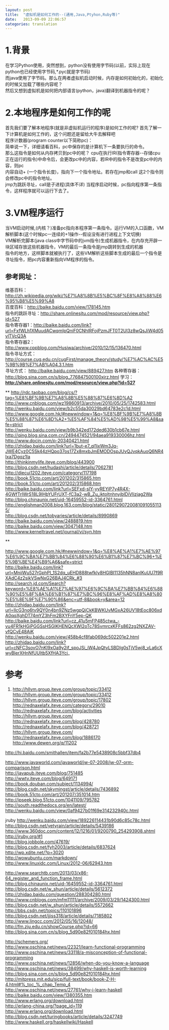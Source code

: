 ```yaml
---
layout: post
title:  "虚拟机是如何工作的--(通用,Java,Ptyhon,Ruby等)"
date:   2013-09-09 22:06:57
categories: translation
---
```


# 1.背景 
在学习Python使用，突然想到，python没有使用字节码(以前，实际上现在python也已经使用字节码,*.pyc就是字节码)  
而java使用了字节码。那么在两者虚拟机启动时候，内存是如何初始化的，初始化的时候又加载了哪些内容呢？  
然后又想到虚拟机是如何把内部语言(python，java)翻译到机器指令的呢？

# 2.本地程序是如何工作的呢
首先我们要了解本地程序(就是非虚拟机运行的程序)是如何工作的呢?
首先了解一下计算机是如何工作的，这个问题还是留给大牛去解释吧  
程序计数器(program counter以下简称pc)：  
简单说一下，详细请看百科，pc中保存的是计算机下一条要执行的命令。  
那么这指令是如何从内存拷贝到pc中的呢？
cpu在执行IR(指令寄存器--存储cpu正在运行的指令)中命令后，会更改pc中的内容，若IR中的指令不是改变pc中的内容，则pc  
内容自动+ (一个指令长度)，指向下一个指令地址。若存在jmp和call 这2个指令则会修改pc中的指令地址。  
jmp为跳跃寻址，call是子进程(具体不详)
当程序启动时候，pc指向程序第一条指令，这样程序就可以运行下去了。

# 3.VM程序运行
当VM启动时候,(内核？)准备pc指向本程序第一条指令。运行VM的入口函数，VM解析脚本(这个时候pc一连续的+1操作--假设没有进行进程上下文切换)  
VM解析完脚本(java class中字节码中的jvm指令)生成机器指令，在内存充开辟一块区域存放这些机器指令，VM的最后一条指令是jmp跳转到生成的机器  
指令的地方，这样脚本就被执行了，这些VM解析这些脚本生成的最后一个指令是寻址指令，把pc内容重新指向VM程序的指令。


## 参考网址：
维基百科：http://zh.wikipedia.org/wiki/%E7%A8%8B%E5%BC%8F%E8%A8%88%E6%95%B8%E5%99%A8  
百度百科：http://baike.baidu.com/view/178145.htm  
指令的跳跃寻址：http://share.onlinesjtu.com/mod/resource/view.php?id=527  
指令寄存器1：http://baike.baidu.com/link?url=FxfWLh1XMuudACwqmIpQniF0CNhIRFojPzmJFT0T2Ul3z8wQsJiW4d05vlTVcQ3A  
指令寄存器2：http://www.cppblog.com/Husiwa/archive/2010/12/15/136470.html  
指令寻址方式：http://course.cug.edu.cn/cugFirst/manage_theory/study/%E7%AC%AC%E5%9B%9B%E7%AB%A04.3.1.htm  
寻址方式： http://baike.baidu.com/view/889427.htm
各种寄存器： http://blog.sina.com.cn/s/blog_776847500100xjrz.html
学习：**http://share.onlinesjtu.com/mod/resource/view.php?id=527**

**
http://rdc.taobao.com/blog/cs/?tag=%E8%BF%9B%E7%A8%8B%E5%88%87%E6%8D%A2  
http://www.cnblogs.com/wz19860913/archive/2010/05/25/1742583.html  
http://wenku.baidu.com/view/b2c55da30029bd64783e2c1d.html  
http://www.google.com.hk/#newwindow=1&q=%E8%BF%9B%E7%A8%8B%E5%88%87%E6%8D%A2+%E5%AF%84%E5%AD%98%E5%99%A8&safe=strict  
http://wenku.baidu.com/view/b9b342ed172ded630b1cb67e.html  
http://qing.blog.sina.com.cn/2494474521/94aea919330006hz.html  
http://www.docin.com/p-20340421.html  
http://zhidao.baidu.com/link?url=1but-e7_ql1ixWm3Jq-JWE4Cyz0C5Sk44zHQpo37os17Zx8mxbJmEMODOspJUvQJvqkAuoQ6NR4Ixa7Dgqz1la  
http://thinkinmylife.iteye.com/blog/443900  
http://blog.csdn.net/hudashi/article/details/7062781  
http://diecui1202.iteye.com/category/117198  
http://book.51cto.com/art/201202/315865.htm  
http://book.51cto.com/art/201202/315868.htm  
http://baike.baidu.com/link?url=SEFxd-sIY-yyREYiP7y4R4X-4GWfTrIWrS18L9IHbYUFrUXT-fC3a2-wB_Zu_iktoltnhnyjbIDiVlizjag2Wa  
http://blog.chinaunix.net/uid-16459552-id-3364761.html  
http://englishman2008.blog.163.com/blog/static/28012907200810910551135/  
http://blog.csdn.net/tobyaries/article/details/8990869  
http://baike.baidu.com/view/2488819.htm  
http://baike.baidu.com/view/3047148.htm  
http://www.kerneltravel.net/journal/vi/syn.htm  

**


http://www.google.com.hk/#newwindow=1&q=%E8%AE%A1%E7%AE%97%E6%9C%BA%E7%BB%84%E6%88%90%E6%B1%87%E7%BC%96+%E5%9B%BE%E4%B9%A6&safe=strict  
http://baike.baidu.com/link?url=MniiWu527rGphPI_1S2dq_uEHD888twfkly8HGlBI1135hNN8anlKuUU7f9RXAdC4z2sikVSwNxG26BAJ4CRk_#3  
http://search.jd.com/Search?keyword=%E8%AE%A1%E7%AE%97%E6%9C%BA%E7%BB%84%E6%88%90%E5%8F%8A%E6%B1%87%E7%BC%96%E8%AF%AD%E8%A8%80%E5%8E%9F%E7%90%86&enc=utf-8&book=y&area=12  
http://zhidao.baidu.com/link?url=lIcG3no6ty9QY0n4bn9ZNz5wgpQjCkKBWKUvMGxA26UV18tEoc806xdA0qqXghDT74mYZ3hFm2BXYFnY5ep-QK  
http://baike.baidu.com/link?url=cz_41u5mFP485ctwa_-vu4FR1kHGiPGGSsHSGIKHENQcXWl2oTc78SvmrcxKFFs862zg2NXZAV-vfQCvE48AiK  
http://wenku.baidu.com/view/458b4cf8fab069dc502201e2.html  
http://zhidao.baidu.com/link?url=cNFC3sovO7nKI9xOa9y2if_spoJSi_iW4JpQtyLSBDIg0sTjV5wj8_vLa6cXwyBlerXHnNfUUItb5XfHA3Yci_  



# 参考
1. http://hllvm.group.iteye.com/group/topic/33412  
http://hllvm.group.iteye.com/group/topic/33412  
http://hllvm.group.iteye.com/group/topic/17802  
http://rednaxelafx.iteye.com/category/29010  
http://rednaxelafx.iteye.com/blog/activities  
http://hllvm.group.iteye.com/  
http://rednaxelafx.iteye.com/blog/428780  
http://rednaxelafx.iteye.com/blog/428721  
http://hllvm.group.iteye.com/  
http://rednaxelafx.iteye.com/blog/1886170  
http://www.dewen.org/q/11202  

http://hi.baidu.com/smithallen/item/fa2b77e5438908c5bbf37db4  

http://www.javaworld.com/javaworld/jw-07-2008/jw-07-orm-comparison.html  
http://javapub.iteye.com/blog/751485  
http://wwty.iteye.com/blog/649171  
http://book.douban.com/subject/1134994/  
http://blog.csdn.net/skymingst/article/details/7436892  
http://book.51cto.com/art/201207/351014.htm  
http://ipseek.blog.51cto.com/1041109/795782  
http://south.readthedocs.org/en/latest/  
http://wenku.baidu.com/view/0af9427b01f69e314232940c.html  


jruby
http://wenku.baidu.com/view/189226114431b90d6c85c78c.html  
http://blog.csdn.net/yetyrain/article/details/5439186  
http://www.360doc.com/content/12/1216/01/9200790_254293908.shtml  
http://jruby.org/#1  
http://blog.jobbole.com/47619/  
http://blog.csdn.net/fyh2003/article/details/6837624  
http://wp.xdite.net/?p=3020  
http://wowubuntu.com/markdown/  
http://www.linuxidc.com/Linux/2012-06/62943.htm  

http://www.searchtb.com/2013/03/x86-64_register_and_function_frame.html  
http://blog.chinaunix.net/uid-16459552-id-3364761.html  
http://blog.csdn.net/w_shun/article/details/5612372  
http://zhidao.baidu.com/question/288304280.html  
http://www.cnblogs.com/mfm11111/archive/2009/03/29/1424300.html  
http://blog.csdn.net/w_shun/article/details/5572662  
http://bbs.csdn.net/topics/110101896  
http://blog.csdn.net/jjiss318/article/details/7185802  
http://www.lingcc.com/2012/05/16/12048/  
http://fm.zju.edu.cn/showCourse.php?id=66  
http://blog.sina.com.cn/s/blog_5d90e82f010184hx.html  

http://schemers.org/  
http://www.oschina.net/news/22321/learn-functional-programming  
http://www.oschina.net/news/33118/a-misconception-of-functional-programming  
http://www.oschina.net/news/12856/when-do-you-know-a-language  
http://www.oschina.net/news/38499/why-haskell-is-worth-learning  
http://blog.sina.com.cn/s/blog_5d90e82f010184hx.html  
http://mitpress.mit.edu/sicp/full-text/book/book-Z-H-4.html#%_toc_%_chap_Temp_4  
http://www.oschina.net/news/27761/why-i-learn-haskell  
http://baike.baidu.com/view/1380355.htm  
http://www.erlang.org/download.html  
http://erlang-china.org/?page_id=119  
http://www.erlang.org/download.html  
http://blog.csdn.net/turingbooks/article/details/3247749  
http://www.haskell.org/haskellwiki/Haskell  
